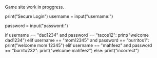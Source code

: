 Game site work in proggress.

print("Secure Login")
username = input("username:")

password = input("password:")

if username == "dad1234" and password == "tacos12":
 print("welcome dad1234")
elif username == "mom12345" and password == "burritos1":
 print("welcome mom 12345")
elif username == "mahfeez" and password == "burrito232":
 print("welcome mahfeez")
else:
 print("incorrect")